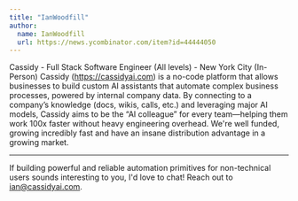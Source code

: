 ```yaml
---
title: "IanWoodfill"
author:
  name: IanWoodfill
  url: https://news.ycombinator.com/item?id=44444050
---
```

Cassidy - Full Stack Software Engineer (All levels) - New York City (In-Person) Cassidy (<a href="https:&#x2F;&#x2F;cassidyai.com" rel="nofollow">https:&#x2F;&#x2F;cassidyai.com</a>) is a no-code platform that allows businesses to build custom AI assistants that automate complex business processes, powered by internal company data. By connecting to a company’s knowledge (docs, wikis, calls, etc.) and leveraging major AI models, Cassidy aims to be the “AI colleague” for every team—helping them work 100x faster without heavy engineering overhead.
We&#x27;re well funded, growing incredibly fast and have an insane distribution advantage in a growing market.

----

If building powerful and reliable automation primitives for non-technical users sounds interesting to you, I&#x27;d love to chat! Reach out to ian@cassidyai.com.
<JobApplication />
